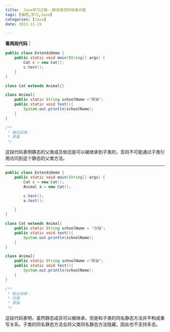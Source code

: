 ```yaml
---
title:  Java学习之路--静态成员的继承问题
tags: [编程,学习,Java]
categories: [Java]
date: 2022-11-15

---
```


**看两段代码：**

```java
public class ExtendsDemo {
    public static void main(String[] args) {
        Cat c = new Cat();
        c.test();
    }
}

class Cat extends Animal{}

class Animal{
    public static String schoolName ="黑猫";
    public static void test(){
        System.out.println(schoolName);
    }
}

/**
 * 输出结果：
 * 黑猫
 */
```

这段代码表明静态的父类成员依旧是可以被继承到子类的，否则不可能通过子类引用访问到这个静态的父类方法。

---


```java
public class ExtendsDemo {
    public static void main(String[] args) {
        Cat c = new Cat();
        Animal a = new Cat();

        c.test();
        a.test();

    }
}

class Cat extends Animal{
    public static String schoolName = "白猫";
    public static void test(){
        System.out.println(schoolName);
    }
}

class Animal{
    public static String schoolName ="黑猫";
    public static void test(){
        System.out.println(schoolName);
    }
}

/**
 * 输出结果：
 * 白猫
 * 黑猫
 */
```

这段代码表明，虽然静态成员可以被继承，但是和子类的同名静态方法并不构成重写关系，子类的同名静态方法会将父类同名静态方法隐藏，因此也不支持多态。